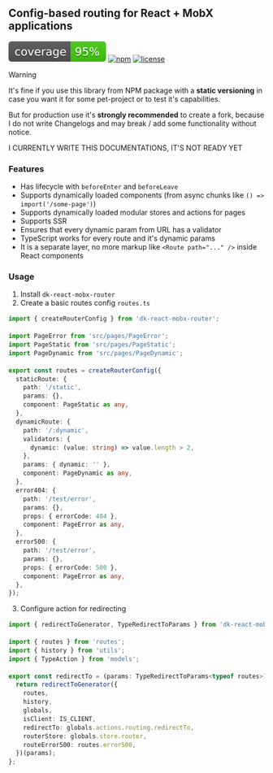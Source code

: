 ## Config-based routing for React + MobX applications

![coverage](https://github.com/dkazakov8/dk-framework/blob/master/packages/react-mobx-router/cover.svg)
[![npm](https://img.shields.io/npm/v/dk-react-mobx-router)](https://www.npmjs.com/package/dk-react-mobx-router)
[![license](https://img.shields.io/npm/l/dk-react-mobx-router)](https://github.com/dkazakov8/dk-framework/blob/master/packages/react-mobx-router/LICENSE)

> [!WARNING]  
> It's fine if you use this library from NPM package with a **static versioning** in case you
> want it for some pet-project or to test it's capabilities.
>
> But for production use it's **strongly recommended** to create a fork, because I do not write
> Changelogs and may break / add some functionality without notice.

I CURRENTLY WRITE THIS DOCUMENTATIONS, IT'S NOT READY YET

### Features

- Has lifecycle with `beforeEnter` and `beforeLeave`
- Supports dynamically loaded components (from async chunks like `() => import('/some-page')`)
- Supports dynamically loaded modular stores and actions for pages
- Supports SSR
- Ensures that every dynamic param from URL has a validator
- TypeScript works for every route and it's dynamic params
- It is a separate layer, no more markup like `<Route path="..." />` inside React components

### Usage

1. Install `dk-react-mobx-router`
2. Create a basic routes config `routes.ts`

```typescript
import { createRouterConfig } from 'dk-react-mobx-router';

import PageError from 'src/pages/PageError';
import PageStatic from 'src/pages/PageStatic';
import PageDynamic from 'src/pages/PageDynamic';

export const routes = createRouterConfig({
  staticRoute: {
    path: '/static',
    params: {},
    component: PageStatic as any,
  },
  dynamicRoute: {
    path: '/:dynamic',
    validators: {
      dynamic: (value: string) => value.length > 2,
    },
    params: { dynamic: '' },
    component: PageDynamic as any,
  },
  error404: {
    path: '/test/error',
    params: {},
    props: { errorCode: 404 },
    component: PageError as any,
  },
  error500: {
    path: '/test/error',
    params: {},
    props: { errorCode: 500 },
    component: PageError as any,
  },
});
```

3. Configure action for redirecting

```typescript
import { redirectToGenerator, TypeRedirectToParams } from 'dk-react-mobx-router';

import { routes } from 'routes';
import { history } from 'utils';
import { TypeAction } from 'models';

export const redirectTo = (params: TypeRedirectToParams<typeof routes>) => {
  return redirectToGenerator({
    routes,
    history,
    globals,
    isClient: IS_CLIENT,
    redirectTo: globals.actions.routing.redirectTo,
    routerStore: globals.store.router,
    routeError500: routes.error500,
  })(params);
};
```



























